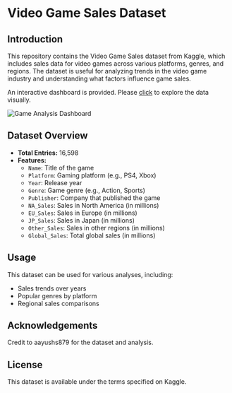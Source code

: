 # Video Game Sales Dataset

## Introduction
This repository contains the Video Game Sales dataset from Kaggle, which includes sales data for video games across various platforms, genres, and regions. The dataset is useful for analyzing trends in the video game industry and understanding what factors influence game sales. 

An interactive dashboard is provided. Please [click](https://public.tableau.com/app/profile/doris1589/viz/GamesAnalysis_16707278742450/GameAnalysisDashboard) to explore the data visually.

![Game Analysis Dashboard](https://github.com/user-attachments/assets/3899c0de-c75d-40a5-8bed-6463d9105669)

## Dataset Overview
- **Total Entries:** 16,598
- **Features:**
  - `Name`: Title of the game
  - `Platform`: Gaming platform (e.g., PS4, Xbox)
  - `Year`: Release year
  - `Genre`: Game genre (e.g., Action, Sports)
  - `Publisher`: Company that published the game
  - `NA_Sales`: Sales in North America (in millions)
  - `EU_Sales`: Sales in Europe (in millions)
  - `JP_Sales`: Sales in Japan (in millions)
  - `Other_Sales`: Sales in other regions (in millions)
  - `Global_Sales`: Total global sales (in millions)

## Usage
This dataset can be used for various analyses, including:
- Sales trends over years
- Popular genres by platform
- Regional sales comparisons

## Acknowledgements
Credit to aayushs879 for the dataset and analysis.

## License
This dataset is available under the terms specified on Kaggle.
